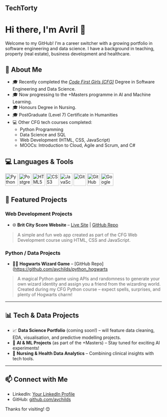 ## TechTorty

# Hi there, I'm Avril 👋

Welcome to my GitHub! I'm a career switcher with a growing portfolio in software engineering and data science. I have a background in teaching, property (real estate), business development and healthcare.

## 🧠 About Me

- 🎓 Recently completed the _[Code First Girls (CFG)](https://codefirstgirls.com/)_ Degree in Software Engineering and Data Science.
- 🎓 Now progressing to the +Masters programme in AI and Machine Learning.
- 🎓 Honours Degree in Nursing.
- 🎓 PostGraduate (Level 7) Certificate in Humanities 
- 💻 Other CFG tech courses completed:
  - Python Programming
  - Data Science and SQL
  - Web Development (HTML, CSS, JavaScript)
  - MOOCs: Introduction to Cloud, Agile and Scrum, and C#
 
## 💻 Languages & Tools

<p align="left">
  <img src="https://cdn.jsdelivr.net/gh/devicons/devicon/icons/python/python-original.svg" alt="Python" width="40" height="40"/>
  <img src="https://cdn.jsdelivr.net/gh/devicons/devicon/icons/postgresql/postgresql-original.svg" alt="PostgreSQL" width="40" height="40"/>
  <img src="https://cdn.jsdelivr.net/gh/devicons/devicon/icons/html5/html5-original.svg" alt="HTML5" width="40" height="40"/>
  <img src="https://cdn.jsdelivr.net/gh/devicons/devicon/icons/css3/css3-original.svg" alt="CSS3" width="40" height="40"/>
  <img src="https://cdn.jsdelivr.net/gh/devicons/devicon/icons/javascript/javascript-original.svg" alt="JavaScript" width="40" height="40"/>
  <img src="https://cdn.jsdelivr.net/gh/devicons/devicon/icons/git/git-original.svg" alt="Git" width="40" height="40"/>
  <img src="https://cdn.jsdelivr.net/gh/devicons/devicon/icons/github/github-original.svg" alt="GitHub" width="40" height="40"/>
  <img src="https://cdn.jsdelivr.net/gh/devicons/devicon/icons/googlecloud/googlecloud-original.svg" alt="Google Cloud" width="40" height="40"/>
</p>

## 🌟 Featured Projects

### Web Development Projects

- 🌐 **Brit City Score Website** – [Live Site](https://avchilds.github.io/BritCityScoreWebsite/) | [GitHub Repo](https://github.com/avchilds/BritCityScoreWebsite)

> A simple and fun web app created as part of the CFG Web Development course using HTML, CSS and JavaScript.

### Python / Data Projects

- 🧙‍♂️ **Hogwarts Wizard Game** – [GitHub Repo](https://github.com/avchilds/python_hogwarts  
> A magical Python game using APIs and randomness to generate your own wizard identity and assign you a friend from the wizarding world. Created during my CFG Python course – expect spells, surprises, and plenty of Hogwarts charm!

---

## 📊 Tech & Data Projects

- 📈 **Data Science Portfolio** (coming soon!) – will feature data cleaning, EDA, visualisation, and predictive modelling projects.
- 🤖 **AI & ML Projects** (as part of the +Masters) – Stay tuned for exciting AI experiments!
- 🧠 **Nursing & Health Data Analytics** – Combining clinical insights with tech tools.

---

## 📫 Connect with Me

- LinkedIn: [Your LinkedIn Profile](https://www.linkedin.com/in/avrilchilds/)
- GitHub: [github.com/avchilds](https://github.com/avchilds)

Thanks for visiting! 😊
